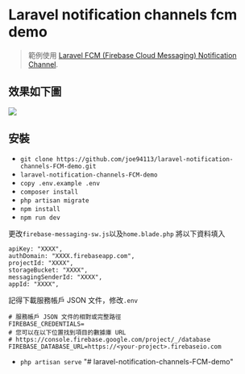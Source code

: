 # Laravel notification channels fcm demo

> 範例使用 [Laravel FCM (Firebase Cloud Messaging) Notification Channel](https://laravel-notification-channels.com/fcm/#installation).

## 效果如下圖

![](https://i.imgur.com/98Zaci1.gif)

## 安裝

-   `git clone https://github.com/joe94113/laravel-notification-channels-FCM-demo.git`
-   `laravel-notification-channels-FCM-demo`
-   `copy .env.example .env`
-   `composer install`
-   `php artisan migrate`
-   `npm install`
-   `npm run dev`

更改`firebase-messaging-sw.js`以及`home.blade.php`
將以下資料填入

```
apiKey: "XXXX",
authDomain: "XXXX.firebaseapp.com",
projectId: "XXXX",
storageBucket: "XXXX",
messagingSenderId: "XXXX",
appId: "XXXX",
```

記得下載服務帳戶 JSON 文件，修改`.env`

```env
# 服務帳戶 JSON 文件的相對或完整路徑
FIREBASE_CREDENTIALS=
# 您可以在以下位置找到項目的數據庫 URL
# https://console.firebase.google.com/project/_/database
FIREBASE_DATABASE_URL=https://<your-project>.firebaseio.com
```

-   `php artisan serve`
"# laravel-notification-channels-FCM-demo" 
